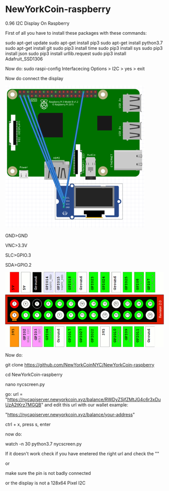 # NewYorkCoin-raspberry
0.96 I2C Display On Raspberry



First of all you have to install these packages with these commands:

sudo apt-get update
sudo apt-get install pip3
sudo apt-get install python3.7 
sudo apt-get install git
sudo pip3 install time
sudo pip3 install sys
sudo pip3 install json
sudo pip3 install urllib.request
sudo pip3 install Adafruit_SSD1306


Now do:
sudo raspi-config
Interfacecing Options > I2C > yes > exit

Now do connect the display


![Screenshot (1)](img/1st.png)


GND>GND

VNC>3.3V

SLC>GPIO.3

SDA>GPIO.2


![dzEcU](img/2nd.png)

Now do:

git clone https://github.com/NewYorkCoinNYC/NewYorkCoin-raspberry

cd NewYorkCoin-raspberry

nano nycscreen.py

go: url = "https://nycapiserver.newyorkcoin.xyz/balance/RWDyZSjfZMtJG4c6r3xDuUzA2tKrz7MGQB" and edit this url with our wallet example:

"https://nycapiserver.newyorkcoin.xyz/balance/your-address"

ctrl + x, press s, enter

now do:

watch -n 30 python3.7 nycscreen.py

If it doesn't work check if you have enetered the right url and check the ""

or

make sure the pin is not badly connected

or the display is not a 128x64 Pixel I2C


